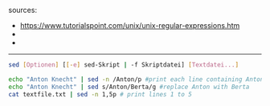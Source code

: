 sources:
+ https://www.tutorialspoint.com/unix/unix-regular-expressions.htm
+ 
+ 

---


```bash
sed [Optionen] [[-e] sed-Skript | -f Skriptdatei] [Textdatei...]
```

```bash
echo "Anton Knecht" | sed -n /Anton/p #print each line containing Anton
echo "Anton Knecht" | sed s/Anton/Berta/g #replace Anton with Berta
cat textfile.txt | sed -n 1,5p # print lines 1 to 5
```

```bash

```

```bash

```

```bash

```